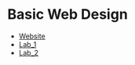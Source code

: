 <h1>Basic Web Design</h1>

<ul>
<li><a href="https://mystellemoseley2022.github.io/web1320/">Website</a></li>
<li><a href="https://github.com/MystelleMoseley2022/web1320/blob/main/Lab_1/index.html">Lab_1</a></li>
<li><a href="Lab_2/index.html" target="_blank">Lab_2</a></li>
</ul>
